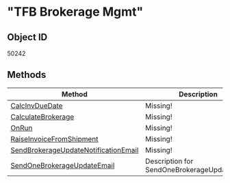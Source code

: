 # "TFB Brokerage Mgmt"

## Object ID
50242

## Methods
| Method | Description |
| --- | --- |
| [CalcInvDueDate](CalcInvDueDate.md) | Missing! | 
| [CalculateBrokerage](CalculateBrokerage.md) | Missing! | 
| [OnRun](OnRun.md) | Missing! | 
| [RaiseInvoiceFromShipment](RaiseInvoiceFromShipment.md) | Missing! | 
| [SendBrokerageUpdateNotificationEmail](SendBrokerageUpdateNotificationEmail.md) | Missing! | 
| [SendOneBrokerageUpdateEmail](SendOneBrokerageUpdateEmail.md) | Description for SendOneBrokerageUpdateEmail. | 
